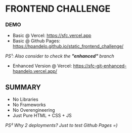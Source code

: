 # FRONTEND CHALLENGE

### DEMO
* Basic @ Vercel: https://sfc.vercel.app
* Basic @ Github Pages: https://hpandelo.github.io/static_frontend_challenge/

_PS¹: Also consider to check the **"enhanced"** branch_
* Enhanced Version @ Vercel: https://sfc-git-enhanced-hpandelo.vercel.app/
## SUMMARY

* No Libraries
* No Frameworks
* No Overengineering
* Just Pure HTML + CSS + JS

_PS² Why 2 deployments? Just to test Github Pages =)_
